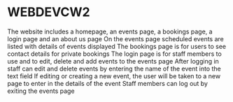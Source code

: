 # WEBDEVCW2

The website includes a homepage, an events page, a bookings page, a login page and an about us page
On the events page scheduled events are listed with details of events displayed
The bookings page is for users to see contact details for private bookings
The login page is for staff members to use and to edit, delete and add events to the events page
After logging in staff can edit and delete events by entering the name of the event into the text field
If editing or creating a new event, the user will be taken to a new page to enter in the details of the event
Staff members can log out by exiting the events page
